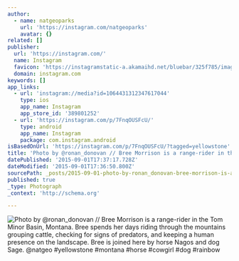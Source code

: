 ```yaml
---
author:
  - name: natgeoparks
    url: 'https://instagram.com/natgeoparks'
    avatar: {}
related: []
publisher:
  url: 'https://instagram.com/'
  name: Instagram
  favicon: 'https://instagramstatic-a.akamaihd.net/bluebar/325f785/images/ico/favicon.ico'
  domain: instagram.com
keywords: []
app_links:
  - url: 'instagram://media?id=1064431312347617044'
    type: ios
    app_name: Instagram
    app_store_id: '389801252'
  - url: 'https://instagram.com/p/7FnqOUSFcU/'
    type: android
    app_name: Instagram
    package: com.instagram.android
isBasedOnUrl: 'https://instagram.com/p/7FnqOUSFcU/?tagged=yellowstone'
title: 'Photo by @ronan_donovan // Bree Morrison is a range-rider in the Tom Minor Basin, Montana. Bree spends her days riding through the mountains grouping cattle, checking for signs of predators, and keeping a human presence on the landscape. Bree is joined here by horse Nagos and dog Sage. @natgeo #yellowstone #montana #horse #cowgirl #dog #rainbow'
datePublished: '2015-09-01T17:37:17.728Z'
dateModified: '2015-09-01T17:36:50.800Z'
sourcePath: _posts/2015-09-01-photo-by-ronan_donovan-bree-morrison-is-a-range-rider-in.md
published: true
_type: Photograph
_context: 'http://schema.org'

---
```

![Photo by &commat;ronan&lowbar;donovan &sol;&sol; Bree Morrison is a range-rider in the Tom Minor Basin&comma; Montana&period; Bree spends her days riding through the mountains grouping cattle&comma; checking for signs of predators&comma; and keeping a human presence on the landscape&period; Bree is joined here by horse Nagos and dog Sage&period; &commat;natgeo &num;yellowstone &num;montana &num;horse &num;cowgirl &num;dog &num;rainbow](https://igcdn-photos-a-a.akamaihd.net/hphotos-ak-xaf1/t51.2885-15/s750x750/sh0.08/e35/11950707_1641814052723304_1852169166_n.jpg)